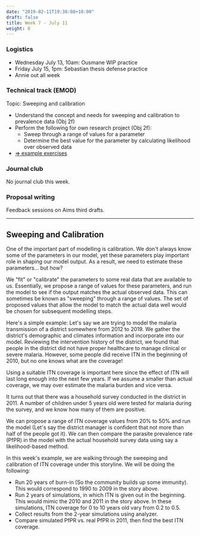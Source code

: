 ```yaml
---
date: "2019-02-11T19:30:08+10:00"
draft: false
title: Week 7 - July 11
weight: 8
---
```


<!--more-->

### Logistics

- Wednesday July 13, 10am: Ousmane WIP practice
- Friday July 15, 1pm: Sebastian thesis defense practice
- Annie out all week

### Technical track (EMOD)

Topic: Sweeping and calibration

- Understand the concept and needs for sweeping and calibration to prevalence data (Obj 2f)
- Perform the following for own research project (Obj 2f):
    + Sweep through a range of values for a parameter
    + Determine the best value for the parameter by calculating likelihood over observed data
- [=> example exercises](https://github.com/numalariamodeling/faculty-enrich-2022-examples#week-7-sweeping-and-calibration-)

### Journal club

No journal club this week.

### Proposal writing

Feedback sessions on Aims third drafts.

---

## Sweeping and Calibration

One of the important part of modelling is calibration. We don't always know some of the parameters in our model, yet these parameters play important role in shaping our model output. As a result, we need to estimate these parameters... but how?

We "fit" or "calibrate" the parameters to some real data that are available to us. Essentially, we propose a range of values for these parameters, and run the model to see if the output matches the actual observed data. This can sometimes be known as "sweeping" through a range of values. The set of proposed values that allow the model to match the actual data well would be chosen for subsequent modelling steps.

Here's a simple example: Let's say we are trying to model the malaria transmission of a district somewhere from 2012 to 2019. We gather the district's demographic and climates information and incorporate into our model. Reviewing the intervention history of the district, we found that people in the district did not have proper healthcare to manage clinical or severe malaria. However, some people did receive ITN in the beginning of 2010, but no one knows what are the coverage!

Using a suitable ITN coverage is important here since the effect of ITN will last long enough into the next few years. If we assume a smaller than actual coverage, we may over estimate the malaria burden and vice versa.

It turns out that there was a household survey conducted in the district in 2011. A number of children under 5 years old were tested for malaria during the survey, and we know how many of them are positive.

We can propose a range of ITN coverage values from 20% to 50% and run the model (Let's say the district manager is confident that not more than half of the people got it). We can then compare the parasite prevalence rate (PfPR) in the model with the actual household survey data using say a likelihood-based method.

In this week's example, we are walking through the sweeping and calibration of ITN coverage under this storyline. We will be doing the following:
- Run 20 years of burn-in (So the community builds up some immunity). This would correspond to 1990 to 2009 in the story above.
- Run 2 years of simulations, in which ITN is given out in the beginning. This would mimic the 2010 and 2011 in the story above. In these simulations, ITN coverage for 0 to 10 years old vary from 0.2 to 0.5.
- Collect results from the 2-year simulations using analyzer.
- Compare simulated PfPR vs. real PfPR in 2011, then find the best ITN coverage.